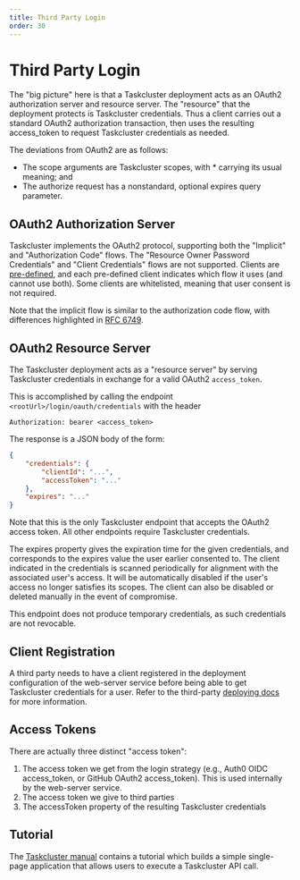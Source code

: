 ```yaml
---
title: Third Party Login
order: 30
---
```


# Third Party Login

The "big picture" here is that a Taskcluster deployment acts as an OAuth2 authorization server and resource server.
The "resource" that the deployment protects is Taskcluster credentials. Thus a client carries out a standard OAuth2
authorization transaction, then uses the resulting access_token to request Taskcluster credentials as needed.

The deviations from OAuth2 are as follows:
* The scope arguments are Taskcluster scopes, with * carrying its usual meaning; and
* The authorize request has a nonstandard, optional expires query parameter.

## OAuth2 Authorization Server
   
Taskcluster implements the OAuth2 protocol, supporting both the "Implicit" and "Authorization Code" flows.
The "Resource Owner Password Credentials" and "Client Credentials" flows are not supported.
Clients are [pre-defined](/docs/manual/deploying/third-party), and each pre-defined client indicates which flow it
uses (and cannot use both). Some clients are whitelisted, meaning that user consent is not required.

Note that the implicit flow is similar to the authorization code flow, with differences highlighted in
[RFC 6749](https://tools.ietf.org/html/rfc6749#section-1.3.2).

## OAuth2 Resource Server

The Taskcluster deployment acts as a "resource server" by serving Taskcluster credentials in exchange
for a valid OAuth2 `access_token`.

This is accomplished by calling the endpoint `<rootUrl>/login/oauth/credentials` with the header
```
Authorization: bearer <access_token>
```

The response is a JSON body of the form:
```json
{
    "credentials": {
        "clientId": "...",
        "accessToken": "..."
    },
    "expires": "..."
}
```

Note that this is the only Taskcluster endpoint that accepts the OAuth2 access token.
All other endpoints require Taskcluster credentials.

The expires property gives the expiration time for the given credentials,
and corresponds to the expires value the user earlier consented to. The client indicated in
the credentials is scanned periodically for alignment with the associated user's access.
It will be automatically disabled if the user's access no longer satisfies its scopes.
The client can also be disabled or deleted manually in the event of compromise.

This endpoint does not produce temporary credentials, as such credentials are not revocable.

## Client Registration

A third party needs to have a client registered in the deployment configuration of the web-server service before
being able to get Taskcluster credentials for a user. Refer to the third-party
[deploying docs](/docs/manual/deploying/third-party) for more information.

## Access Tokens

There are actually three distinct "access token":

1. The access token we get from the login strategy (e.g., Auth0 OIDC access_token, or GitHub OAuth2 access_token).
This is used internally by the web-server service.
2. The access token we give to third parties
3. The accessToken property of the resulting Taskcluster credentials

## Tutorial

The [Taskcluster
manual](/docs/manual/using/integration/frontend)
contains a tutorial which builds a simple single-page application that allows
users to execute a Taskcluster API call.
